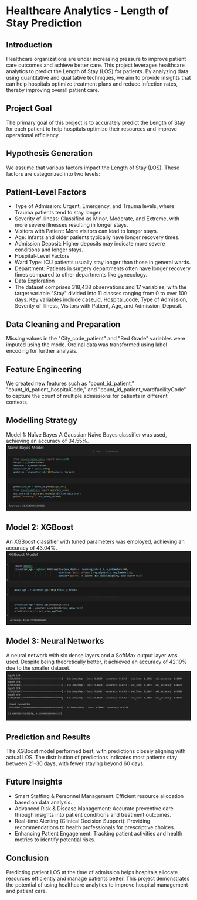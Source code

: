 # Healthcare Analytics - Length of Stay Prediction

## Introduction
Healthcare organizations are under increasing pressure to improve patient care outcomes and achieve better care. This project leverages healthcare analytics to predict the Length of Stay (LOS) for patients. By analyzing data using quantitative and qualitative techniques, we aim to provide insights that can help hospitals optimize treatment plans and reduce infection rates, thereby improving overall patient care.

## Project Goal
The primary goal of this project is to accurately predict the Length of Stay for each patient to help hospitals optimize their resources and improve operational efficiency.

## Hypothesis Generation
We assume that various factors impact the Length of Stay (LOS). These factors are categorized into two levels:

## Patient-Level Factors
- Type of Admission: Urgent, Emergency, and Trauma levels, where Trauma patients tend to stay longer.
- Severity of Illness: Classified as Minor, Moderate, and Extreme, with more severe illnesses resulting in longer stays.
- Visitors with Patient: More visitors can lead to longer stays.
- Age: Infants and older patients typically have longer recovery times.
- Admission Deposit: Higher deposits may indicate more severe conditions and longer stays.
- Hospital-Level Factors
- Ward Type: ICU patients usually stay longer than those in general wards.
- Department: Patients in surgery departments often have longer recovery times compared to other departments like gynecology.
- Data Exploration
- The dataset comprises 318,438 observations and 17 variables, with the target variable "Stay" divided into 11 classes ranging from 0 to over 100 days. Key variables include case_id, Hospital_code, Type of Admission, Severity of Illness, Visitors with Patient, Age, and Admission_Deposit.

## Data Cleaning and Preparation
Missing values in the "City_code_patient" and "Bed Grade" variables were imputed using the mode. Ordinal data was transformed using label encoding for further analysis.

## Feature Engineering
We created new features such as "count_id_patient," "count_id_patient_hospitalCode," and "count_id_patient_wardfacilityCode" to capture the count of multiple admissions for patients in different contexts.

## Modelling Strategy
Model 1: Naïve Bayes
A Gaussian Naïve Bayes classifier was used, achieving an accuracy of 34.55%.
![Naive bayes](https://github.com/Jangs13/Healthcare-Analytics---Length-of-Stay-Prediction/blob/master/images/naive%20bayes.png)

## Model 2: XGBoost
An XGBoost classifier with tuned parameters was employed, achieving an accuracy of 43.04%.
![XGBoost](https://github.com/Jangs13/Healthcare-Analytics---Length-of-Stay-Prediction/blob/master/images/XGboost.png)

## Model 3: Neural Networks
A neural network with six dense layers and a SoftMax output layer was used. Despite being theoretically better, it achieved an accuracy of 42.19% due to the smaller dataset.
![Neural Network](https://github.com/Jangs13/Healthcare-Analytics---Length-of-Stay-Prediction/blob/master/images/Neural%20Network.png)

## Prediction and Results
The XGBoost model performed best, with predictions closely aligning with actual LOS. The distribution of predictions indicates most patients stay between 21-30 days, with fewer staying beyond 60 days.

## Future Insights
- Smart Staffing & Personnel Management: Efficient resource allocation based on data analysis.
- Advanced Risk & Disease Management: Accurate preventive care through insights into patient conditions and treatment outcomes.
- Real-time Alerting (Clinical Decision Support): Providing recommendations to health professionals for prescriptive choices.
- Enhancing Patient Engagement: Tracking patient activities and health metrics to identify potential risks.

## Conclusion
Predicting patient LOS at the time of admission helps hospitals allocate resources efficiently and manage patients better. This project demonstrates the potential of using healthcare analytics to improve hospital management and patient care.
